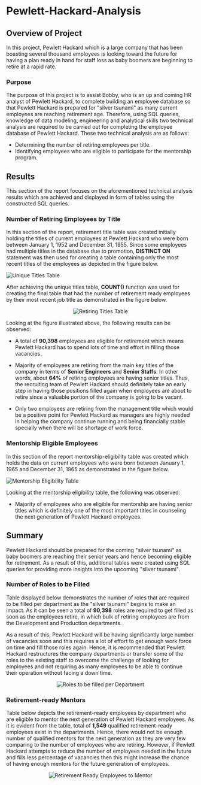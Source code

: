 # Pewlett-Hackard-Analysis

## Overview of Project

In this project, Pewlett Hackard which is a large company that has been boasting several thousand employees is looking toward the future for having a plan ready in hand for staff loss as baby boomers are beginning to retire at a rapid rate.

### Purpose

The purpose of this project is to assist Bobby, who is an up and coming HR analyst of Pewlett Hackard, to complete building an employee database so that Pewlett Hackard is prepared for "silver tsunami" as many current employees are reaching retirement age. Therefore, using SQL queries, knowledge of data modeling, engineering and analytical skills two technical analysis are required to be carried out for completing the employee database of Pewlett Hackard. These two technical analysis are as follows:

- Determining the number of retiring employees per title.
- Identifying employees who are eligible to participate for the mentorship program.

## Results

This section of the report focuses on the aforementioned technical analysis results which are achieved and displayed in form of tables using the constructed SQL queries.

### Number of Retiring Employees by Title

In this section of the report, retirement title table was created initially holding the titles of current employees at Pewlett Hackard who were born between January 1, 1952 and December 31, 1955. Since some employees had multiple titles in the database due to promotion, **DISTINCT ON** statement was then used for creating a table containing only the most recent titles of the employees as depicted in the figure below.
<br>

![Unique Titles Table](Resources/Unique_titles_table.png)

After achieving the unique titles table, **COUNT()** function was used for creating the final table that had the number of retirement ready employees by their most recent job title as demonstrated in the figure below.
<br>
<div align="center">

![Retiring Titles Table](Resources/Retiring_title_table.png)
</div>

Looking at the figure illustrated above, the following results can be observed:

- A total of **90,398** employees are eligible for retirement which means Pewlett Hackard has to spend lots of time and effort in filling those vacancies.

- Majority of employees are retiring from the main key titles of the company in terms of **Senior Engineers** and **Senior Staffs**. In other words, about **64%** of retiring employees are having senior titles. Thus, the recruiting team of Pewlett Hackard should definitely take an early step in having those positions filled again when employees are about to retire since a  valuable portion of the company is going to be vacant.

- Only two employees are retiring from the management title which would be a positive point for Pewlett Hackard as managers are highly needed in helping the company continue running and being financially stable specially when there will be shortage of work force.

### Mentorship Eligible Employees

In this section of the report mentorship-eligibility table was created which holds the data on current employees who were born between January 1, 1965 and December 31, 1965 as demonstrated in the figure below.

![Mentorship Eligibility Table](Resources/Mentorship_eligibility_table.png)

Looking at the mentorship eligibility table, the following was observed:

- Majority of employees who are eligible for mentorship are having senior titles which is definitely one of the most important titles in counseling the next generation of Pewlett Hackard employees.


## Summary

Pewlett Hackard should be prepared for the coming "silver tsunami" as  baby boomers are reaching their senior years and hence becoming eligible for retirement. As a result of this, additional tables were created using SQL queries for providing more insights into the upcoming "silver tsunami".

### Number of Roles to be Filled

Table displayed below demonstrates the number of roles that are required to be filled per department as the "silver tsunami" begins to make an impact. As it can be seen a total of **90,398** roles are required to get filled as soon as the employees retire, in which bulk of retiring employees are from the Development and Production departments. 

As a result of this, Pewlett Hackard will be having significantly large number of vacancies soon and this requires a lot of effort to get enough work force on time and fill those roles again. Hence, it is recommended that Pewlett Hackard restructures the company departments or transfer some of the roles to the existing staff to overcome the challenge of looking for employees and not requiring as many employees to be able to continue their operation without facing a down time.
<br>

<div align="center">

![Roles to be filled per Department](Resources/Roles_to_be_filled_table.png)
</div>

### Retirement-ready Mentors

Table below depicts the retirement-ready employees by department who are eligible to mentor the next generation of Pewlett Hackard employees. As it is evident from the table, total of **1,549** qualified retirement-ready employees exist in the departments. Hence, there would not be enough number of qualified mentors for the next generation as they are very few comparing to the number of employees who are retiring. However, if Pewlett Hackard attempts to reduce the number of employees needed in the future and fills less percentage of vacancies then this might increase the chance of having enough mentors for the future generation of employees.
<br>

<div align="center">

![Retirement Ready Employees to Mentor](Resources/Retirement_ready_mentors_table.png)
</div>